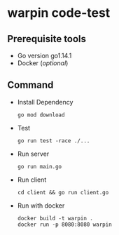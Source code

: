 # warpin code-test

## Prerequisite tools

- Go version go1.14.1 
- Docker (*optional*)


## Command

- Install Dependency
  ```
  go mod download
  ```

- Test
  ```
  go run test -race ./...
  ```

- Run server
  ```
  go run main.go
  ```

- Run client
  ```
  cd client && go run client.go
  ```

- Run with docker
  ```
  docker build -t warpin .
  docker run -p 8080:8080 warpin
  ```